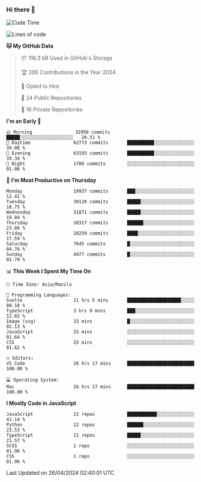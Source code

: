 ### Hi there 👋

<!--START_SECTION:waka-->
![Code Time](http://img.shields.io/badge/Code%20Time-703%20hrs%2018%20mins-blue)

![Lines of code](https://img.shields.io/badge/From%20Hello%20World%20I%27ve%20Written-64.1%20million%20lines%20of%20code-blue)

**🐱 My GitHub Data** 

> 📦 118.3 kB Used in GitHub's Storage 
 > 
> 🏆 206 Contributions in the Year 2024
 > 
> 💼 Opted to Hire
 > 
> 📜 24 Public Repositories 
 > 
> 🔑 16 Private Repositories 
 > 
**I'm an Early 🐤** 

```text
🌞 Morning                32950 commits       █████░░░░░░░░░░░░░░░░░░░░   20.51 % 
🌆 Daytime                62773 commits       ██████████░░░░░░░░░░░░░░░   39.08 % 
🌃 Evening                63193 commits       ██████████░░░░░░░░░░░░░░░   39.34 % 
🌙 Night                  1700 commits        ░░░░░░░░░░░░░░░░░░░░░░░░░   01.06 % 
```
📅 **I'm Most Productive on Thursday** 

```text
Monday                   19937 commits       ███░░░░░░░░░░░░░░░░░░░░░░   12.41 % 
Tuesday                  30110 commits       █████░░░░░░░░░░░░░░░░░░░░   18.75 % 
Wednesday                31871 commits       █████░░░░░░░░░░░░░░░░░░░░   19.84 % 
Thursday                 38317 commits       ██████░░░░░░░░░░░░░░░░░░░   23.86 % 
Friday                   28259 commits       ████░░░░░░░░░░░░░░░░░░░░░   17.59 % 
Saturday                 7645 commits        █░░░░░░░░░░░░░░░░░░░░░░░░   04.76 % 
Sunday                   4477 commits        █░░░░░░░░░░░░░░░░░░░░░░░░   02.79 % 
```


📊 **This Week I Spent My Time On** 

```text
🕑︎ Time Zone: Asia/Manila

💬 Programming Languages: 
Svelte                   21 hrs 5 mins       ████████████████████░░░░░   80.18 % 
TypeScript               3 hrs 9 mins        ███░░░░░░░░░░░░░░░░░░░░░░   12.02 % 
Image (svg)              33 mins             █░░░░░░░░░░░░░░░░░░░░░░░░   02.13 % 
JavaScript               25 mins             ░░░░░░░░░░░░░░░░░░░░░░░░░   01.64 % 
CSS                      25 mins             ░░░░░░░░░░░░░░░░░░░░░░░░░   01.62 % 

🔥 Editors: 
VS Code                  26 hrs 17 mins      █████████████████████████   100.00 % 

💻 Operating System: 
Mac                      26 hrs 17 mins      █████████████████████████   100.00 % 
```

**I Mostly Code in JavaScript** 

```text
JavaScript               22 repos            ███████████░░░░░░░░░░░░░░   43.14 % 
Python                   12 repos            ██████░░░░░░░░░░░░░░░░░░░   23.53 % 
TypeScript               11 repos            █████░░░░░░░░░░░░░░░░░░░░   21.57 % 
SCSS                     1 repo              ░░░░░░░░░░░░░░░░░░░░░░░░░   01.96 % 
CSS                      1 repo              ░░░░░░░░░░░░░░░░░░░░░░░░░   01.96 % 
```




 Last Updated on 26/04/2024 02:40:01 UTC
<!--END_SECTION:waka-->
